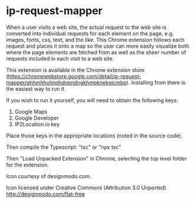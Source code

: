 # ip-request-mapper

When a user visits a web site, the actual request to the web site is converted into individual requests for each element on the page, e.g. images, fonts, css, text, and the like. This Chrome extension follows each request and places it onto a map so the user can more easily visualize both where the page elements are fetched from as well as the sheer number of requests included in each visit to a web site.

This extension is available in the Chrome extension store (https://chromewebstore.google.com/detail/ip-request-mapper/ghhmhholmphdnpndngkhmpknekgicmbp). Installing from there is the easiest way to run it.

If you wish to run it yourself, you will need to obtain the following keys:

1. Google Maps
2. Google Developer
3. IP2Location.io key

Place those keys in the appropriate locations (noted in the source code).

Then compile the Typescript: "tsc" or "npx tsc"

Then "Load Unpacked Extension" in Chrome, selecting the top level folder for the extension.

Icon courtesy of designmodo.com.

Icon licensed under Creative Commons (Attribution 3.0 Unported)
http://designmodo.com/flat-free

